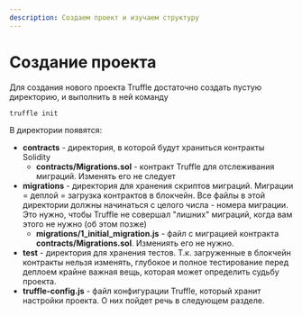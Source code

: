 ```yaml
---
description: Создаем проект и изучаем структуру
---
```


# Создание проекта

Для создания нового проекта Truffle достаточно создать пустую директорию, и выполнить в ней команду

```text
truffle init
```

В директории появятся:

* **contracts** - директория, в которой будут храниться контракты Solidity
  * **contracts/Migrations.sol** - контракт Truffle для отслеживания миграций. Изменять его не следует
* **migrations** - директория для хранения скриптов миграций. Миграции = деплой = загрузка контрактов в блокчейн. Все файлы в этой директории должны начинаться с целого числа - номера миграции. Это нужно, чтобы Truffle не совершал "лишних" миграций, когда вам этого не нужно \(об этом позже\)
  * **migrations/1\_initial\_migration.js** - файл с миграцией контракта **contracts/Migrations.sol**. Измениять его не нужно.
* **test** - директория для хранения тестов. Т.к. загруженные в блокчейн контракты нельзя изменять, глубокое и полное тестирование перед деплоем крайне важная вещь, которая может определить судьбу проекта.
* **truffle-config.js** - файл конфигурации Truffle, который хранит настройки проекта. О них пойдет речь в следующем разделе.

